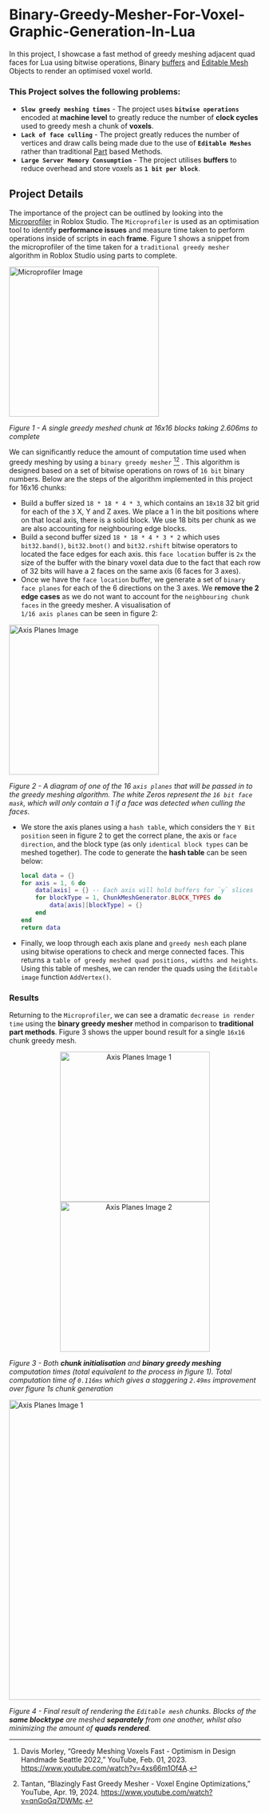 # Binary-Greedy-Mesher-For-Voxel-Graphic-Generation-In-Lua

In this project, I showcase a fast method of greedy meshing adjacent quad faces for Lua using bitwise operations, Binary [buffers](https://create.roblox.com/docs/reference/engine/libraries/buffer) and [Editable Mesh](https://create.roblox.com/docs/reference/engine/classes/EditableMesh) Objects to render an optimised voxel world.

### This Project solves the following problems:
  - **`Slow greedy meshing times`** - The project uses **`bitwise operations`** encoded at **machine level** to greatly reduce the number of **clock cycles** used to greedy mesh a chunk of **voxels**.
  - **`Lack of face culling`** - The project greatly reduces the number of vertices and draw calls being made due to the use of **`Editable Meshes`** rather than traditional [Part](https://create.roblox.com/docs/reference/engine/classes/Part) based Methods.
  - **`Large Server Memory Consumption`** - The project utilises **buffers** to reduce overhead and store voxels as **`1 bit per block`**.

## Project Details

The importance of the project can be outlined by looking into the [Microprofiler](https://create.roblox.com/docs/studio/microprofiler) in Roblox Studio. The `Microprofiler` is used as an optimisation tool to identify **performance issues** and measure time taken to perform operations inside of scripts in each **frame**. Figure 1 shows a snippet from the microprofiler of the time taken for a `traditional greedy mesher` algorithm in Roblox Studio using parts to complete.


<img src="https://github.com/user-attachments/assets/fc2933ee-fcd5-4b80-bd22-0a8bcb6f4224" alt="Microprofiler Image" width="300"/>

*Figure 1 - A single greedy meshed chunk at 16x16 blocks taking 2.606ms to complete*

We can significantly reduce the amount of computation time used when greedy meshing by using a `binary greedy mesher` [^1][^2] . This algorithm is designed based on a set of bitwise operations on rows of `16 bit` binary numbers. Below are the steps of the algorithm implemented in this project for 16x16 chunks:

  - Build a buffer sized `18 * 18 * 4 * 3`, which contains an `18x18` 32 bit grid for each of the `3` X, Y and Z axes. We place a 1 in the bit positions where on that local axis, there is a solid block. We use 18 bits per chunk as we are also accounting for neighbouring    edge blocks.
  - Build a second buffer sized `18 * 18 * 4 * 3 * 2` which uses `bit32.band()`, `bit32.bnot()` and `bit32.rshift` bitwise operators to located the face edges for each axis. this `face location` buffer is `2x` the size of the buffer with the binary voxel data due to the     fact that each row of 32 bits will have a 2 faces on the same axis (6 faces for 3 axes).
  - Once we have the `face location` buffer, we generate a set of `binary face planes` for each of the 6 directions on the 3 axes. We **remove the 2 edge cases** as we do not want to account for the `neighbouring chunk faces` in the greedy mesher. A visualisation of     
  `1/16 axis planes` can be seen in figure 2:

  <img src="https://github.com/user-attachments/assets/c70054c2-55f9-4ba2-9ddd-41a904354fbb" alt="Axis Planes Image" width="300"/>

  *Figure 2 - A diagram of one of the 16 `axis planes` that will be passed in to the greedy meshing algorithm. The white Zeros represent the `16 bit face mask`, which will only contain a 1 if a face was detected when culling the faces*.

  - We store the axis planes using a `hash table`, which considers the `Y Bit position` seen in figure 2 to get the correct plane, the axis or `face direction`, and the block type (as only `identical block types` can be meshed together). The code to generate the **hash table** can be seen below:

    ```lua
    local data = {}
  	for axis = 1, 6 do
  		data[axis] = {} -- Each axis will hold buffers for `y` slices
  		for blockType = 1, ChunkMeshGenerator.BLOCK_TYPES do
  			data[axis][blockType] = {}
  		end
  	end
  	return data
    ```

  - Finally, we loop through each axis plane and `greedy mesh` each plane using bitwise operations to check and merge connected faces. This returns a `table of greedy meshed quad positions, widths and heights`. Using this table of meshes, we can render the quads using the `Editable image` function `AddVertex()`.

### Results

Returning to the `Microprofiler`, we can see a dramatic `decrease in render time` using the **binary greedy mesher** method in comparison to **traditional part methods**. Figure 3 shows the upper bound result for a single `16x16` chunk greedy mesh.

<p align="center">
  <img src="https://github.com/user-attachments/assets/4c8dbb0f-4e16-4f40-8dd4-d070d042315f" alt="Axis Planes Image 1" width="300"/>
  <img src="https://github.com/user-attachments/assets/e8f76210-9e1a-497c-8e83-c30eb6d09fe5" alt="Axis Planes Image 2" width="300"/>
</p>

*Figure 3 - Both **chunk initialisation** and **binary greedy meshing** computation times (total equivalent to the process in figure 1). Total computation time of `0.116ms` which gives a staggering `2.49ms` improvement over figure 1s chunk generation*

<img src="https://github.com/user-attachments/assets/6be719f1-2f25-4d1d-aac2-52c5f9b5f9ec" alt="Axis Planes Image 1" width="600"/>

*Figure 4 - Final result of rendering the `Editable mesh` chunks. Blocks of the **same blocktype** are meshed **separately** from one another, whilst also minimizing the amount of **quads rendered**.*


[^1]: Davis Morley, “Greedy Meshing Voxels Fast - Optimism in Design Handmade Seattle 2022,” YouTube, Feb. 01, 2023. https://www.youtube.com/watch?v=4xs66m1Of4A.
[^2]: Tantan, “Blazingly Fast Greedy Mesher - Voxel Engine Optimizations,” YouTube, Apr. 19, 2024. https://www.youtube.com/watch?v=qnGoGq7DWMc.
